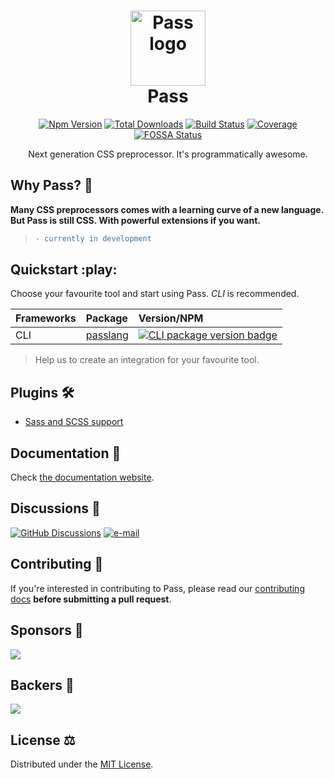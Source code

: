 <h1 align="center">
  <a href="#nolink">
    <img src="https://github.com/ksenginew/pass/raw/main/pass.png" alt="Pass logo" height="120" width="120"/><br>
  </a>
  Pass
</h1>

<p align="center">
  <a href="https://www.npmjs.com/package/passlang"><img src="https://img.shields.io/npm/v/passlang.svg?color=0EA5E9" alt="Npm Version"></a>
  <a href="https://www.npmjs.com/package/passlang"><img src="https://img.shields.io/npm/dt/passlang.svg?color=1388bd" alt="Total Downloads"></a>
  <a href="https://github.com/ksenginew/pass/actions"><img src="https://img.shields.io/github/workflow/status/ksenginew/pass/CI" alt="Build Status"></a>
  <a href="https://codecov.io/gh/ksenginew/pass"><img src="https://img.shields.io/codecov/c/github/ksenginew/pass/dev.svg?sanitize=true" alt="Coverage"></a>
  <a href="https://app.fossa.com/projects/git%2Bgithub.com%2Fksenginew%2Fpass?ref=badge_small"><img src="https://app.fossa.com/api/projects/git%2Bgithub.com%2Fksenginew%2Fpass.svg?type=small" alt="FOSSA Status"></a>
</p>

<p align="center">Next generation CSS preprocessor. It's programmatically awesome.</p>

## Why Pass? 🤔

**Many CSS preprocessors comes with a learning curve of a new language.
But Pass is still CSS. With powerful extensions if you want.**

> ```diff
> - currently in development
> ```

## Quickstart :play:

Choose your favourite tool and start using Pass. _CLI_ is recommended.

| Frameworks | Package | Version/NPM |
| :-- | :-- | :-- |
| CLI | [passlang](https://github.com/ksenginew/pass/tree/main/packages/passlang#readme) | [![CLI package version badge](https://img.shields.io/npm/v/passlang?label=&color=0EA5E9)](https://www.npmjs.com/package/passlang) |

> Help us to create an integration for your favourite tool.

## Plugins 🛠
- [Sass and SCSS support](https://github.com/ksenginew/pass/tree/main/packages/sass#readme)

## Documentation 📖

Check [the documentation website](https://passlang.vercel.app).

## Discussions 💬

[![GitHub Discussions](https://img.shields.io/badge/Discussions-181717?style=for-the-badge&logo=github&logoColor=white)](https://github.com/ksenginew/pass/discussions)
[![e-mail](https://img.shields.io/badge/Email-EA4335?style=for-the-badge&logo=gmail&logoColor=white)](mailto:ksengine.github@gmail.com)

## Contributing 🤝

If you're interested in contributing to Pass, please read our [contributing docs](https://github.com/ksenginew/pass/blob/main/CONTRIBUTING.md) **before submitting a pull request**.

## Sponsors 💸

<a href="https://opencollective.com/pass" target="_blank">
    <img src="https://opencollective.com/pass/sponsors.svg">
</a>

## Backers 🍩
<a href="https://opencollective.com/pass" target="_blank">
    <img src="https://opencollective.com/pass/backers.svg">
</a>

## License ⚖️

Distributed under the [MIT License](https://github.com/ksenginew/pass/blob/main/LICENSE).

